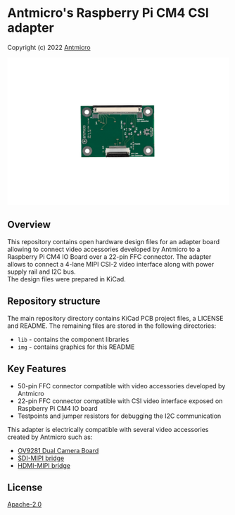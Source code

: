 # Antmicro's Raspberry Pi CM4 CSI adapter

Copyright (c) 2022 [Antmicro](https://www.antmicro.com)

![Board photo](img/rpi-cm4-csi-adapter.png)

## Overview

This repository contains open hardware design files for an adapter board allowing to connect video accessories developed by Antmicro to a Raspberry Pi CM4 IO Board over a 22-pin FFC connector.
The adapter allows to connect a 4-lane MIPI CSI-2 video interface along with power supply rail and I2C bus.  
The design files were prepared in KiCad.

## Repository structure

The main repository directory contains KiCad PCB project files, a LICENSE and README.
The remaining files are stored in the following directories:

* `lib` - contains the component libraries
* `img` - contains graphics for this README

## Key Features

* 50-pin FFC connector compatible with video accessories developed by Antmicro
* 22-pin FFC connector compatible with CSI video interface exposed on Raspberry Pi CM4 IO board
* Testpoints and jumper resistors for debugging the I2C communication

This adapter is electrically compatible with several video accessories created by Antmicro such as:
 
* [OV9281 Dual Camera Board](https://github.com/antmicro/ov9281-camera-board)
* [SDI-MIPI bridge](https://github.com/antmicro/sdi-mipi-bridge)
* [HDMI-MIPI bridge](https://github.com/antmicro/hdmi-mipi-bridge)

## License

[Apache-2.0](LICENSE)
